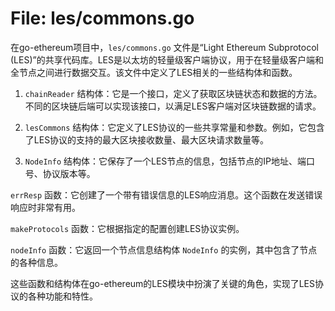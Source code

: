 # File: les/commons.go

在go-ethereum项目中，`les/commons.go` 文件是“Light Ethereum Subprotocol (LES)”的共享代码库。LES是以太坊的轻量级客户端协议，用于在轻量级客户端和全节点之间进行数据交互。该文件中定义了LES相关的一些结构体和函数。

1. `chainReader` 结构体：它是一个接口，定义了获取区块链状态和数据的方法。不同的区块链后端可以实现该接口，以满足LES客户端对区块链数据的请求。

2. `lesCommons` 结构体：它定义了LES协议的一些共享常量和参数。例如，它包含了LES协议的支持的最大区块接收数量、最大区块请求数量等。

3. `NodeInfo` 结构体：它保存了一个LES节点的信息，包括节点的IP地址、端口号、协议版本等。

`errResp` 函数：它创建了一个带有错误信息的LES响应消息。这个函数在发送错误响应时非常有用。

`makeProtocols` 函数：它根据指定的配置创建LES协议实例。

`nodeInfo` 函数：它返回一个节点信息结构体 `NodeInfo` 的实例，其中包含了节点的各种信息。

这些函数和结构体在go-ethereum的LES模块中扮演了关键的角色，实现了LES协议的各种功能和特性。

